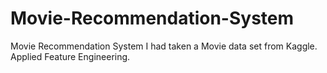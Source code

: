 # Movie-Recommendation-System
Movie Recommendation System
I had taken a Movie data set from Kaggle.
Applied Feature Engineering.

